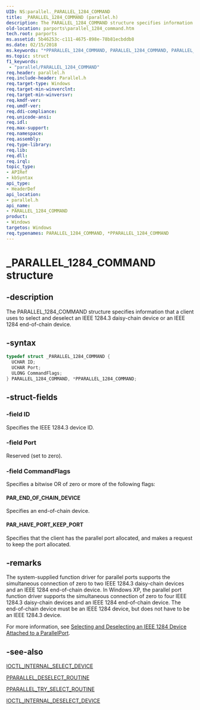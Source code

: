 ```yaml
---
UID: NS:parallel._PARALLEL_1284_COMMAND
title: _PARALLEL_1284_COMMAND (parallel.h)
description: The PARALLEL_1284_COMMAND structure specifies information that a client uses to select and deselect an IEEE 1284.3 daisy-chain device or an IEEE 1284 end-of-chain device.
old-location: parports\parallel_1284_command.htm
tech.root: parports
ms.assetid: 5b46253c-c111-4675-898e-78b81ecbddb8
ms.date: 02/15/2018
ms.keywords: "*PPARALLEL_1284_COMMAND, PARALLEL_1284_COMMAND, PARALLEL_1284_COMMAND structure [Parallel Ports], PPARALLEL_1284_COMMAND, PPARALLEL_1284_COMMAND structure pointer [Parallel Ports], _PARALLEL_1284_COMMAND, cisspd_082268fb-79fd-46df-85a7-89dd56098ed0.xml, parallel/PARALLEL_1284_COMMAND, parallel/PPARALLEL_1284_COMMAND, parports.parallel_1284_command"
ms.topic: struct
f1_keywords:
 - "parallel/PARALLEL_1284_COMMAND"
req.header: parallel.h
req.include-header: Parallel.h
req.target-type: Windows
req.target-min-winverclnt:
req.target-min-winversvr:
req.kmdf-ver:
req.umdf-ver:
req.ddi-compliance:
req.unicode-ansi:
req.idl:
req.max-support:
req.namespace:
req.assembly:
req.type-library:
req.lib:
req.dll:
req.irql:
topic_type:
- APIRef
- kbSyntax
api_type:
- HeaderDef
api_location:
- parallel.h
api_name:
- PARALLEL_1284_COMMAND
product:
- Windows
targetos: Windows
req.typenames: PARALLEL_1284_COMMAND, *PPARALLEL_1284_COMMAND
---
```


# _PARALLEL_1284_COMMAND structure


## -description


The PARALLEL_1284_COMMAND structure specifies information that a client uses to select and deselect an IEEE 1284.3 daisy-chain device or an IEEE 1284 end-of-chain device.


## -syntax


```cpp
typedef struct _PARALLEL_1284_COMMAND {
  UCHAR ID;
  UCHAR Port;
  ULONG CommandFlags;
} PARALLEL_1284_COMMAND, *PPARALLEL_1284_COMMAND;
```


## -struct-fields




### -field ID

Specifies the IEEE 1284.3 device ID.


### -field Port

Reserved (set to zero).


### -field CommandFlags

Specifies a bitwise OR of zero or more of the following flags:





#### PAR_END_OF_CHAIN_DEVICE

Specifies an end-of-chain device.



#### PAR_HAVE_PORT_KEEP_PORT

Specifies that the client has the parallel port allocated, and makes a request to keep the port allocated.


## -remarks



The system-supplied function driver for parallel ports supports the simultaneous connection of zero to two IEEE 1284.3 daisy-chain devices and an IEEE 1284 end-of-chain device. In Windows XP, the parallel port function driver supports the simultaneous connection of zero to four IEEE 1284.3 daisy-chain devices and an IEEE 1284 end-of-chain device. The end-of-chain device must be an IEEE 1284 device, but does not have to be an IEEE 1284.3 device.

For more information, see <a href="https://docs.microsoft.com/previous-versions/ff544793(v=vs.85)">Selecting and Deselecting an IEEE 1284 Device Attached to a ParallelPort</a>.




## -see-also

<a href="..\parallel\ni-parallel-ioctl_internal_select_device.md">IOCTL_INTERNAL_SELECT_DEVICE</a>



<a href="..\parallel\nc-parallel-pparallel_deselect_routine.md">PPARALLEL_DESELECT_ROUTINE</a>



<a href="..\parallel\nc-parallel-pparallel_try_select_routine.md">PPARALLEL_TRY_SELECT_ROUTINE</a>



<a href="..\parallel\ni-parallel-ioctl_internal_deselect_device.md">IOCTL_INTERNAL_DESELECT_DEVICE</a>



 

 


